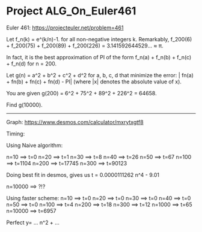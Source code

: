 # Project ALG_On_Euler461

Euler 461: 
https://projecteuler.net/problem=461

Let f_n(k) = e^(k/n)-1. for all non-negative integers k.
Remarkably, f_200(6) + f_200(75) + f_200(89) + f_200(226) = 3.141592644529… ≈ π.

In fact, it is the best approximation of PI of the form f_n(a) + f_n(b) + f_n(c) + f_n(d) for n = 200.

Let g(n) = a^2 + b^2 + c^2 + d^2 for a, b, c, d that minimize the error: 
| fn(a) + fn(b) + fn(c) + fn(d) - PI|
(where |x| denotes the absolute value of x).

You are given g(200) = 6^2 + 75^2 + 89^2 + 226^2 = 64658.

Find g(10000).

---

Graph: https://www.desmos.com/calculator/mxrytxgtf8

Timing:

Using Naive algorithm:

n=10 	==>	 t=0
n=20 	==>	 t=1
n=30 	==>	 t=8
n=40 	==>	 t=26
n=50 	==>	 t=67
n=100 	==>	 t=1104
n=200 	==>	 t=17745
n=300 	==>	 t=90123

Doing best fit in desmos, gives us
t = 0.0000111262 n^4  - 9.01

n=10000  ==> ?!? 

Using faster scheme:
n=10 	==>	 t=0
n=20 	==>	 t=0
n=30 	==>	 t=0
n=40 	==>	 t=0
n=50 	==>	 t=0
n=100 	==>	 t=4
n=200 	==>	 t=18
n=300 	==>	 t=12
n=1000 	==>	 t=65
n=10000 	==>	 t=6957

Perfect y= ... n^2 + ...

